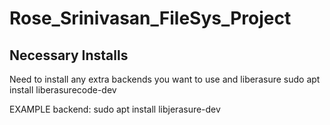 # Rose_Srinivasan_FileSys_Project

## Necessary Installs

Need to install any extra backends you want to use and liberasure
sudo apt install liberasurecode-dev

EXAMPLE backend: sudo apt install libjerasure-dev
